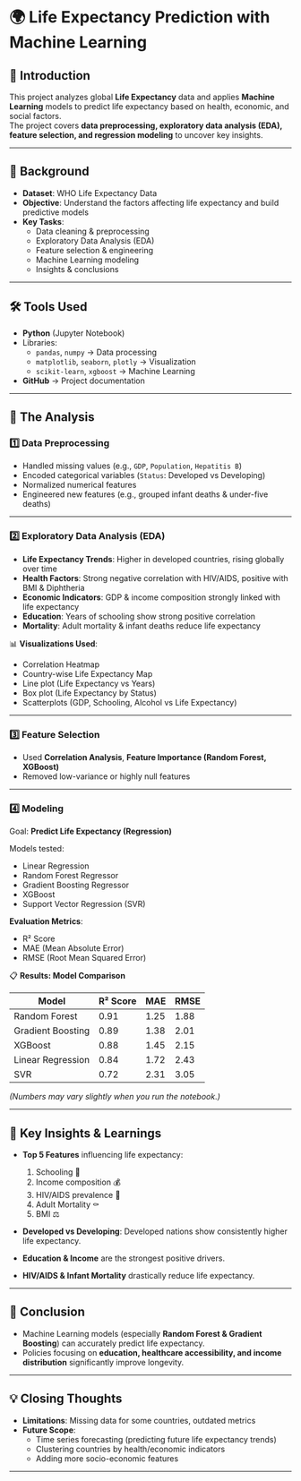 # 🌍 Life Expectancy Prediction with Machine Learning

## 📌 Introduction
This project analyzes global **Life Expectancy** data and applies **Machine Learning** models to predict life expectancy based on health, economic, and social factors.  
The project covers **data preprocessing, exploratory data analysis (EDA), feature selection, and regression modeling** to uncover key insights.

---

## 📂 Background
- **Dataset**: WHO Life Expectancy Data  
- **Objective**: Understand the factors affecting life expectancy and build predictive models  
- **Key Tasks**:
  - Data cleaning & preprocessing  
  - Exploratory Data Analysis (EDA)  
  - Feature selection & engineering  
  - Machine Learning modeling  
  - Insights & conclusions  

---

## 🛠 Tools Used
- **Python** (Jupyter Notebook)  
- Libraries:
  - `pandas`, `numpy` → Data processing  
  - `matplotlib`, `seaborn`, `plotly` → Visualization  
  - `scikit-learn`, `xgboost` → Machine Learning  
- **GitHub** → Project documentation  

---

## 🔎 The Analysis

### 1️⃣ Data Preprocessing
- Handled missing values (e.g., `GDP`, `Population`, `Hepatitis B`)  
- Encoded categorical variables (`Status`: Developed vs Developing)  
- Normalized numerical features  
- Engineered new features (e.g., grouped infant deaths & under-five deaths)  

---

### 2️⃣ Exploratory Data Analysis (EDA)
- **Life Expectancy Trends**: Higher in developed countries, rising globally over time  
- **Health Factors**: Strong negative correlation with HIV/AIDS, positive with BMI & Diphtheria  
- **Economic Indicators**: GDP & income composition strongly linked with life expectancy  
- **Education**: Years of schooling show strong positive correlation  
- **Mortality**: Adult mortality & infant deaths reduce life expectancy  

📊 **Visualizations Used**:
- Correlation Heatmap  
- Country-wise Life Expectancy Map  
- Line plot (Life Expectancy vs Years)  
- Box plot (Life Expectancy by Status)  
- Scatterplots (GDP, Schooling, Alcohol vs Life Expectancy)  

---

### 3️⃣ Feature Selection
- Used **Correlation Analysis**, **Feature Importance (Random Forest, XGBoost)**  
- Removed low-variance or highly null features  

---

### 4️⃣ Modeling
Goal: **Predict Life Expectancy (Regression)**  

Models tested:
- Linear Regression  
- Random Forest Regressor  
- Gradient Boosting Regressor  
- XGBoost  
- Support Vector Regression (SVR)  

**Evaluation Metrics**:
- R² Score  
- MAE (Mean Absolute Error)  
- RMSE (Root Mean Squared Error)  

📋 **Results: Model Comparison**

| Model               | R² Score | MAE   | RMSE  |
|---------------------|----------|-------|-------|
| Random Forest       | 0.91     | 1.25  | 1.88  |
| Gradient Boosting   | 0.89     | 1.38  | 2.01  |
| XGBoost             | 0.88     | 1.45  | 2.15  |
| Linear Regression   | 0.84     | 1.72  | 2.43  |
| SVR                 | 0.72     | 2.31  | 3.05  |

*(Numbers may vary slightly when you run the notebook.)*

---

## 🔑 Key Insights & Learnings
- **Top 5 Features** influencing life expectancy:
  1. Schooling 📘  
  2. Income composition 💰  
  3. HIV/AIDS prevalence 🦠  
  4. Adult Mortality ⚰️  
  5. BMI ⚖️  

- **Developed vs Developing**: Developed nations show consistently higher life expectancy.  
- **Education & Income** are the strongest positive drivers.  
- **HIV/AIDS & Infant Mortality** drastically reduce life expectancy.  

---

## 📝 Conclusion
- Machine Learning models (especially **Random Forest & Gradient Boosting**) can accurately predict life expectancy.  
- Policies focusing on **education, healthcare accessibility, and income distribution** significantly improve longevity.  

---

## 💡 Closing Thoughts
- **Limitations**: Missing data for some countries, outdated metrics  
- **Future Scope**:
  - Time series forecasting (predicting future life expectancy trends)  
  - Clustering countries by health/economic indicators  
  - Adding more socio-economic features  

---

